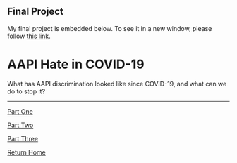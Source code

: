 ## Final Project 

My final project is embedded below. To see it in a new window, please follow [this link](https://carnegiemellon.shorthandstories.com/aapi-hate-in-covid-19-draft/index.html). 

<script src="https://embed.shorthand.com/embed_10.js"></script>
<div data-shorthand-embed="carnegiemellon.shorthandstories.com/aapi-hate-in-covid-19-draft/"><h1>AAPI Hate in COVID-19</h1><p>What has AAPI discrimination looked like since COVID-19, and what can we do to stop it? </p></div>

<hr> 

[Part One](/cho_final_project_part1.md)

[Part Two](/cho_final_project_part2.md)

[Part Three](/cho_final_project_part3.md)

[Return Home](/README.md)
